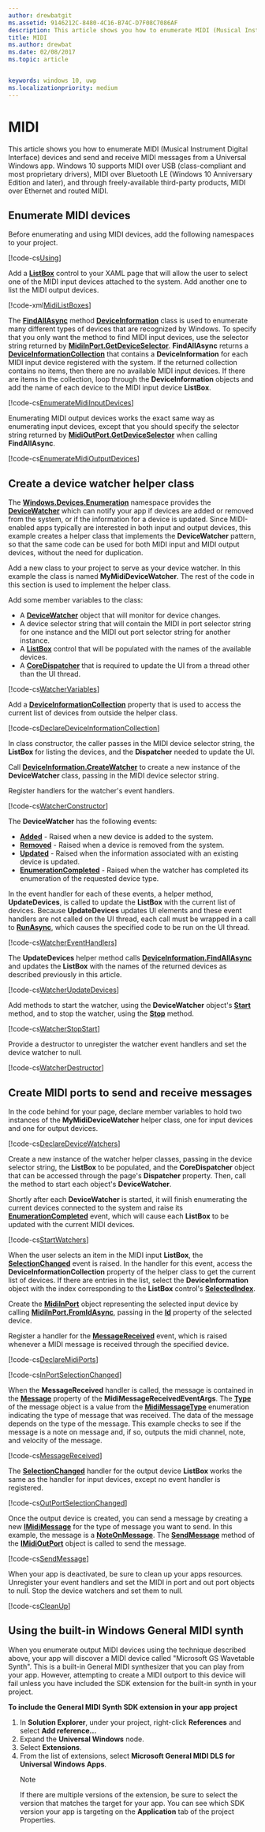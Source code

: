 ```yaml
---
author: drewbatgit
ms.assetid: 9146212C-8480-4C16-B74C-D7F08C7086AF
description: This article shows you how to enumerate MIDI (Musical Instrument Digital Interface) devices and send and receive MIDI messages from a Universal Windows app.
title: MIDI
ms.author: drewbat
ms.date: 02/08/2017
ms.topic: article


keywords: windows 10, uwp
ms.localizationpriority: medium
---
```


# MIDI



This article shows you how to enumerate MIDI (Musical Instrument Digital Interface) devices and send and receive MIDI messages from a Universal Windows app. Windows 10 supports MIDI over USB (class-compliant and most proprietary drivers), MIDI over Bluetooth LE (Windows 10 Anniversary Edition and later), and through freely-available third-party products, MIDI over Ethernet and routed MIDI.

## Enumerate MIDI devices

Before enumerating and using MIDI devices, add the following namespaces to your project.

[!code-cs[Using](./code/MIDIWin10/cs/MainPage.xaml.cs#SnippetUsing)]

Add a [**ListBox**](https://msdn.microsoft.com/library/windows/apps/br242868) control to your XAML page that will allow the user to select one of the MIDI input devices attached to the system. Add another one to list the MIDI output devices.

[!code-xml[MidiListBoxes](./code/MIDIWin10/cs/MainPage.xaml#SnippetMidiListBoxes)]

The [**FindAllAsync**](https://msdn.microsoft.com/library/windows/apps/br225432) method [**DeviceInformation**](https://msdn.microsoft.com/library/windows/apps/br225393) class is used to enumerate many different types of devices that are recognized by Windows. To specify that you only want the method to find MIDI input devices, use the selector string returned by [**MidiInPort.GetDeviceSelector**](https://msdn.microsoft.com/library/windows/apps/dn894779). **FindAllAsync** returns a [**DeviceInformationCollection**](https://msdn.microsoft.com/library/windows/apps/br225395) that contains a **DeviceInformation** for each MIDI input device registered with the system. If the returned collection contains no items, then there are no available MIDI input devices. If there are items in the collection, loop through the **DeviceInformation** objects and add the name of each device to the MIDI input device **ListBox**.

[!code-cs[EnumerateMidiInputDevices](./code/MIDIWin10/cs/MainPage.xaml.cs#SnippetEnumerateMidiInputDevices)]

Enumerating MIDI output devices works the exact same way as enumerating input devices, except that you should specify the selector string returned by [**MidiOutPort.GetDeviceSelector**](https://msdn.microsoft.com/library/windows/apps/dn894845) when calling **FindAllAsync**.

[!code-cs[EnumerateMidiOutputDevices](./code/MIDIWin10/cs/MainPage.xaml.cs#SnippetEnumerateMidiOutputDevices)]



## Create a device watcher helper class

The [**Windows.Devices.Enumeration**](https://msdn.microsoft.com/library/windows/apps/br225459) namespace provides the [**DeviceWatcher**](https://msdn.microsoft.com/library/windows/apps/br225446) which can notify your app if devices are added or removed from the system, or if the information for a device is updated. Since MIDI-enabled apps typically are interested in both input and output devices, this example creates a helper class that implements the **DeviceWatcher** pattern, so that the same code can be used for both MIDI input and MIDI output devices, without the need for duplication.

Add a new class to your project to serve as your device watcher. In this example the class is named **MyMidiDeviceWatcher**. The rest of the code in this section is used to implement the helper class.

Add some member variables to the class:

-   A [**DeviceWatcher**](https://msdn.microsoft.com/library/windows/apps/br225446) object that will monitor for device changes.
-   A device selector string that will contain the MIDI in port selector string for one instance and the MIDI out port selector string for another instance.
-   A [**ListBox**](https://msdn.microsoft.com/library/windows/apps/br242868) control that will be populated with the names of the available devices.
-   A [**CoreDispatcher**](https://msdn.microsoft.com/library/windows/apps/br208211) that is required to update the UI from a thread other than the UI thread.

[!code-cs[WatcherVariables](./code/MIDIWin10/cs/MyMidiDeviceWatcher.cs#SnippetWatcherVariables)]

Add a [**DeviceInformationCollection**](https://msdn.microsoft.com/library/windows/apps/br225395) property that is used to access the current list of devices from outside the helper class.

[!code-cs[DeclareDeviceInformationCollection](./code/MIDIWin10/cs/MyMidiDeviceWatcher.cs#SnippetDeclareDeviceInformationCollection)]

In class constructor, the caller passes in the MIDI device selector string, the **ListBox** for listing the devices, and the **Dispatcher** needed to update the UI.

Call [**DeviceInformation.CreateWatcher**](https://msdn.microsoft.com/library/windows/apps/br225427) to create a new instance of the **DeviceWatcher** class, passing in the MIDI device selector string.

Register handlers for the watcher's event handlers.

[!code-cs[WatcherConstructor](./code/MIDIWin10/cs/MyMidiDeviceWatcher.cs#SnippetWatcherConstructor)]

The **DeviceWatcher** has the following events:

-   [**Added**](https://msdn.microsoft.com/library/windows/apps/br225450) - Raised when a new device is added to the system.
-   [**Removed**](https://msdn.microsoft.com/library/windows/apps/br225453) - Raised when a device is removed from the system.
-   [**Updated**](https://msdn.microsoft.com/library/windows/apps/br225458) - Raised when the information associated with an existing device is updated.
-   [**EnumerationCompleted**](https://msdn.microsoft.com/library/windows/apps/br225451) - Raised when the watcher has completed its enumeration of the requested device type.

In the event handler for each of these events, a helper method, **UpdateDevices**, is called to update the **ListBox** with the current list of devices. Because **UpdateDevices** updates UI elements and these event handlers are not called on the UI thread, each call must be wrapped in a call to [**RunAsync**](https://msdn.microsoft.com/library/windows/apps/hh750317), which causes the specified code to be run on the UI thread.

[!code-cs[WatcherEventHandlers](./code/MIDIWin10/cs/MyMidiDeviceWatcher.cs#SnippetWatcherEventHandlers)]

The **UpdateDevices** helper method calls [**DeviceInformation.FindAllAsync**](https://msdn.microsoft.com/library/windows/apps/br225432) and updates the **ListBox** with the names of the returned devices as described previously in this article.

[!code-cs[WatcherUpdateDevices](./code/MIDIWin10/cs/MyMidiDeviceWatcher.cs#SnippetWatcherUpdateDevices)]

Add methods to start the watcher, using the **DeviceWatcher** object's [**Start**](https://msdn.microsoft.com/library/windows/apps/br225454) method, and to stop the watcher, using the [**Stop**](https://msdn.microsoft.com/library/windows/apps/br225456) method.

[!code-cs[WatcherStopStart](./code/MIDIWin10/cs/MyMidiDeviceWatcher.cs#SnippetWatcherStopStart)]

Provide a destructor to unregister the watcher event handlers and set the device watcher to null.

[!code-cs[WatcherDestructor](./code/MIDIWin10/cs/MyMidiDeviceWatcher.cs#SnippetWatcherDestructor)]

## Create MIDI ports to send and receive messages

In the code behind for your page, declare member variables to hold two instances of the **MyMidiDeviceWatcher** helper class, one for input devices and one for output devices.

[!code-cs[DeclareDeviceWatchers](./code/MIDIWin10/cs/MainPage.xaml.cs#SnippetDeclareDeviceWatchers)]

Create a new instance of the watcher helper classes, passing in the device selector string, the **ListBox** to be populated, and the **CoreDispatcher** object that can be accessed through the page's **Dispatcher** property. Then, call the method to start each object's **DeviceWatcher**.

Shortly after each **DeviceWatcher** is started, it will finish enumerating the current devices connected to the system and raise its [**EnumerationCompleted**](https://msdn.microsoft.com/library/windows/apps/br225451) event, which will cause each **ListBox** to be updated with the current MIDI devices.

[!code-cs[StartWatchers](./code/MIDIWin10/cs/MainPage.xaml.cs#SnippetStartWatchers)]

When the user selects an item in the MIDI input **ListBox**, the [**SelectionChanged**](https://msdn.microsoft.com/library/windows/apps/br209776) event is raised. In the handler for this event, access the **DeviceInformationCollection** property of the helper class to get the current list of devices. If there are entries in the list, select the **DeviceInformation** object with the index corresponding to the **ListBox** control's [**SelectedIndex**](https://msdn.microsoft.com/library/windows/apps/br209768).

Create the [**MidiInPort**](https://msdn.microsoft.com/library/windows/apps/dn894770) object representing the selected input device by calling [**MidiInPort.FromIdAsync**](https://msdn.microsoft.com/library/windows/apps/dn894776), passing in the [**Id**](https://msdn.microsoft.com/library/windows/apps/br225437) property of the selected device.

Register a handler for the [**MessageReceived**](https://msdn.microsoft.com/library/windows/apps/dn894781) event, which is raised whenever a MIDI message is received through the specified device.

[!code-cs[DeclareMidiPorts](./code/MIDIWin10/cs/MainPage.xaml.cs#SnippetDeclareMidiPorts)]

[!code-cs[InPortSelectionChanged](./code/MIDIWin10/cs/MainPage.xaml.cs#SnippetInPortSelectionChanged)]

When the **MessageReceived** handler is called, the message is contained in the [**Message**](https://msdn.microsoft.com/library/windows/apps/dn894783) property of the **MidiMessageReceivedEventArgs**. The [**Type**](https://msdn.microsoft.com/library/windows/apps/dn894726) of the message object is a value from the [**MidiMessageType**](https://msdn.microsoft.com/library/windows/apps/dn894786) enumeration indicating the type of message that was received. The data of the message depends on the type of the message. This example checks to see if the message is a note on message and, if so, outputs the midi channel, note, and velocity of the message.

[!code-cs[MessageReceived](./code/MIDIWin10/cs/MainPage.xaml.cs#SnippetMessageReceived)]

The [**SelectionChanged**](https://msdn.microsoft.com/library/windows/apps/br209776) handler for the output device **ListBox** works the same as the handler for input devices, except no event handler is registered.

[!code-cs[OutPortSelectionChanged](./code/MIDIWin10/cs/MainPage.xaml.cs#SnippetOutPortSelectionChanged)]

Once the output device is created, you can send a message by creating a new [**IMidiMessage**](https://msdn.microsoft.com/library/windows/apps/dn911508) for the type of message you want to send. In this example, the message is a [**NoteOnMessage**](https://msdn.microsoft.com/library/windows/apps/dn894817). The [**SendMessage**](https://msdn.microsoft.com/library/windows/apps/dn894730) method of the [**IMidiOutPort**](https://msdn.microsoft.com/library/windows/apps/dn894727) object is called to send the message.

[!code-cs[SendMessage](./code/MIDIWin10/cs/MainPage.xaml.cs#SnippetSendMessage)]

When your app is deactivated, be sure to clean up your apps resources. Unregister your event handlers and set the MIDI in port and out port objects to null. Stop the device watchers and set them to null.

[!code-cs[CleanUp](./code/MIDIWin10/cs/MainPage.xaml.cs#SnippetCleanUp)]

## Using the built-in Windows General MIDI synth

When you enumerate output MIDI devices using the technique described above, your app will discover a MIDI device called "Microsoft GS Wavetable Synth". This is a built-in General MIDI synthesizer that you can play from your app. However, attempting to create a MIDI outport to this device will fail unless you have included the SDK extension for the built-in synth in your project.

**To include the General MIDI Synth SDK extension in your app project**

1.  In **Solution Explorer**, under your project, right-click **References** and select **Add reference...**
2.  Expand the **Universal Windows** node.
3.  Select **Extensions**.
4.  From the list of extensions, select **Microsoft General MIDI DLS for Universal Windows Apps**.
    > [!NOTE] 
	> If there are multiple versions of the extension, be sure to select the version that matches the target for your app. You can see which SDK version your app is targeting on the **Application** tab of the project Properties.

 

 




